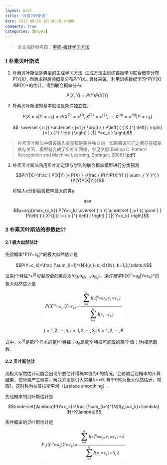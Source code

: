 ```yaml
---
layout: post
title: "朴素贝叶斯法"
date: 2013-09-06 16:10:28 +0800
comments: true
categories: [Bayes]
---
```



> 本文摘抄参考自：[李航-统计学习方法](http://pan.baidu.com/share/link?shareid=2848109060&uk=2184178031)

### 1 朴素贝叶斯法

1. 朴素贝叶斯法是典型的生成学习方法. 生成方法由训练数据学习联合概率分布 *P(Y|X)* , 然后求得后验概率分布*P(Y|X)*. 具体来说，利用训练数据学习*P(Y|X)*和*P(Y)*的估计，得到联合概率分布: 

	$$P\left( X,Y \right) =P\left( Y \right) P\left( { X }|{ Y } \right)$$
	
2. 朴素贝叶斯法的基本假设是条件独立性，

	$$P\left( { X=x }|{ Y=c_k } \right) =P\left( { { X }^{ \left( 1 \right)  }={ x }^{ \left( 1 \right)  },{ X }^{ \left( 2 \right)  }={ x }^{ \left( 2 \right)  },\cdots, { X }^{ \left( n \right)  }={ x }^{ \left( n \right)  } }|{ { Y=c_k } } \right)$$
	
	$$=\overset { n }{ \underset { j=1 }{ \prod  }  } P\left( { { X }^{ \left( j \right)  }={ x }^{ \left( j \right)  } }|{ Y=c_k } \right)$$
	
> 朴素贝叶斯法中假设输入变量都是条件独立的，如果假设它们之间存在概率依存关系，模型就变成了贝叶斯网络，参见文献[Bishop C. Pattern Recognition and Machine Learning, Springer, 2006] [[pdf]](http://pan.baidu.com/share/link?shareid=2811968744&uk=2184178031)

3. 朴素贝叶斯法利用贝叶斯定理与学到的联合概率模型进行分类预测. 

	$$P(Y|X)=\frac { P(X|Y) }{ P(X) } =\frac { P(Y)P(X|Y) }{ \sum _{ Y }^{  }{P(Y)P(X|Y)}}$$
	
	将输入x分到后验概率最大的类y.
	
	<center>aaa</center>
	
	$$y=arg{\max_{c_k}} P(Y=c_k) \overset { n }{ \underset { j=1 }{ \prod  }  } P\left( { { X^{(j)} }={ x }^{ \left( j \right)  } }|{ Y=c_k} \right)$$

### 2 朴素贝叶斯法的参数估计

#### 2.1 极大似然估计

先验概率*P(Y=c<sub>k</sub>)*的极大似然估计是

$$P(Y=c_k)=\frac {\sum_{i=1}^{N}I(y_i=c_k)}{N}, k=1,2,\cdots,K$$


设第*j*个特征*x<sup>(j)</sup>*可能取值的集合为{*a<sub>j1</sub>,a<sub>j2</sub>,…,a<sub>jS<sub>j</sub></sub>*}，条件概率*P(X<sup>(j)</sup>=a<sub>jl</sub>|Y=c<sub>k</sub>)*的极大似然估计是

<center><img src="https://raw.githubusercontent.com/sumnous/sumnous.github.io/source/source/images/bayes_likelihood_maximization.png" /></center>

$$j=1,2,\cdots,n; l=1,2,\cdots,S_j; k=1,2,\cdots,K$$

式中，x<sub>i</sub><sup>(j)</sup>是第*i*个样本的第*j*个特征；*a<sub>jl</sub>*是第*j*个特征可能取的第*l*个值；*I*为指示函数.


#### 2.2 贝叶斯估计 

用极大似然估计可能会出现所要估计得概率值为0的情况，会影响后验概率的计算结果，使分类产生偏差。解决方法是引入常量$\lambda$>=0. 等于0时为极大似然估计，常取1，这时称为拉普拉斯平滑（Laplace smoothing）. 

先验概率的贝叶斯估计是

$$\underset{\lambda}P(Y=c_k)=\frac {\sum_{i=1}^{N}I(y_i=c_k)+\lambda}{N+K\lambda}$$

条件概率的贝叶斯估计是

<center><img src="https://raw.githubusercontent.com/sumnous/sumnous.github.io/source/source/images/bayes_estimation.png" /></center>




